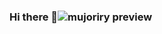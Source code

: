 ### Hi there 👋![mujoriry preview](https://github.com/hannamyroshnyk/hannamyroshnyk/assets/128533760/1504ccfc-1ab6-49b4-b6f4-72ce4e4addf8)


<!--
**hannamyroshnyk/hannamyroshnyk** is a ✨ _special_ ✨ repository because its `README.md` (this file) appears on your GitHub profile.

Here are some ideas to get you started:

- 🔭 I’m currently working on Spotify, Spotify is a Swedish music streamen service that has a strong focus on the delivering a hight quality user expirience....
- 🌱 I’m currently learning in  the Lviv Software.University offers various programs related to software development.
- 👯 I’m looking to collaborate with a teams to create innovative software that solves complex problems .
- 🤔 I’m looking for help with participated hackathons and coding competitions to gain practical experience and sharpen my skills in software development and testing.
- 💬 Ask me about what i love to experiment with new technologies and work on personal coding project.
- 📫 How to reach me: "hannamyroshnyk@yahoo.com".
- 😄 Pronouns: I use she/her pronouns. Please feel free to use these when referring to me.
- ⚡ Fun fact: . Awesome! I'm always curious to know more about the people I work with. What inspired you to pursue coding, and how did you get started?
-->  
